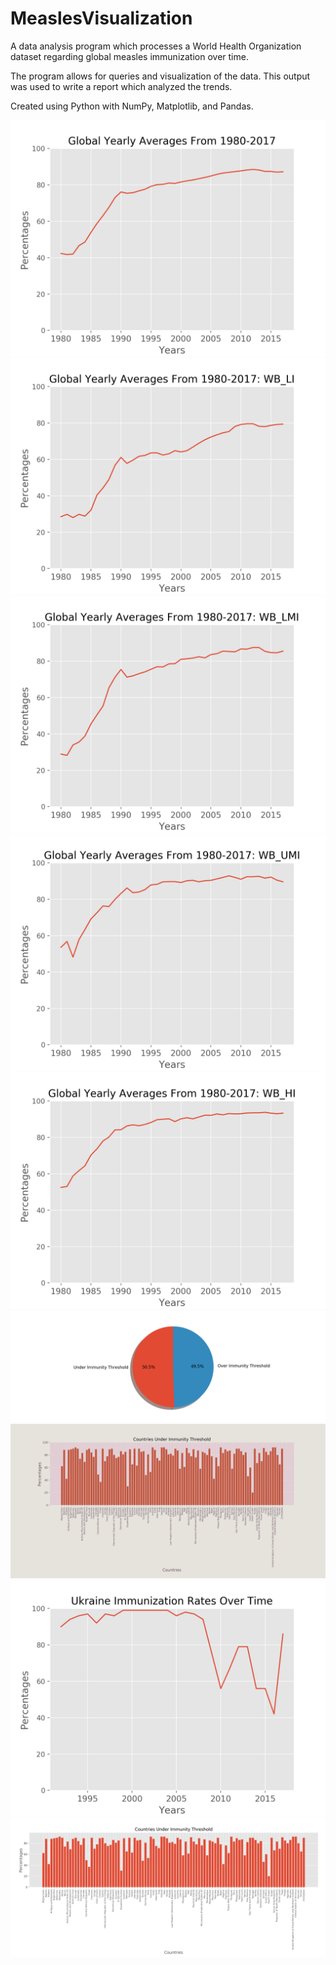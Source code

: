 # MeaslesVisualization
A data analysis program which processes a World Health Organization dataset regarding global measles immunization over time. 

The program allows for queries and visualization of the data. 
This output was used to write a report which analyzed the trends. 


Created using Python with NumPy, Matplotlib, and Pandas.


<img alt="Figure 1" src="images/Figure_1.png" />
<img alt="Figure 2" src="images/Figure_2.png" />
<img alt="Figure 3" src="images/Figure_3.png" />
<img alt="Figure 4" src="images/Figure_4.png" />
<img alt="Figure 5" src="images/Figure_5.png" />
<img alt="Figure 6" src="images/Figure_6.png" />
<img alt="Figure 7" src="images/Figure_7.png" />
<img alt="Figure 8" src="images/Figure_8.png" />
<img alt="Figure 9" src="images/Figure_9.png" />
